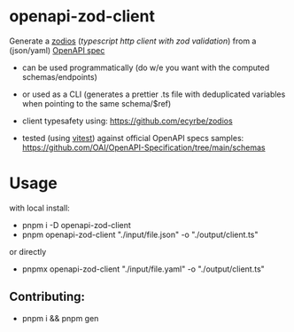 # openapi-zod-client

Generate a [zodios](https://github.com/ecyrbe/zodios) (_typescript http client with zod validation_) from a (json/yaml) [OpenAPI spec](https://github.com/OAI/OpenAPI-Specification)

-   can be used programmatically (do w/e you want with the computed schemas/endpoints)
-   or used as a CLI (generates a prettier .ts file with deduplicated variables when pointing to the same schema/$ref)

-   client typesafety using: https://github.com/ecyrbe/zodios
-   tested (using [vitest](https://vitest.dev/)) against official OpenAPI specs samples: https://github.com/OAI/OpenAPI-Specification/tree/main/schemas

# Usage

with local install:

-   pnpm i -D openapi-zod-client
-   pnpm openapi-zod-client "./input/file.json" -o "./output/client.ts"

or directly

-   pnpmx openapi-zod-client "./input/file.yaml" -o "./output/client.ts"

## Contributing:

-   pnpm i && pnpm gen
